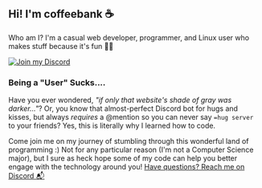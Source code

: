## Hi! I'm coffeebank ☕

Who am I? I'm a casual web developer, programmer, and Linux user who makes stuff because it's fun 🧑‍💻

[![Join my Discord](https://img.shields.io/badge/Join%20my%20Discord-▸-7289DA?style=for-the-badge&logo=discord&logoColor=white&logoWidth=25)](https://coffeebank.github.io/discord)
<br />

### Being a "User" Sucks....

Have you ever wondered, *"if only that website's shade of gray was darker..."*? Or, you know that almost-perfect Discord bot for hugs and kisses, but always *requires* a @mention so you can never say `=hug server` to your friends? Yes, this is literally why I learned how to code.

Come join me on my journey of stumbling through this wonderful land of programming :) Not for any particular reason (I'm not a Computer Science major), but I sure as heck hope some of my code can help you better engage with the technology around you! [Have questions? Reach me on Discord 📬](https://coffeebank.github.io/discord)


<!--
**coffeebank/coffeebank** is a ✨ _special_ ✨ repository because its `README.md` (this file) appears on your GitHub profile.

Here are some ideas to get you started:

- 🔭 I’m currently working on ...
- 🌱 I’m currently learning ...
- 👯 I’m looking to collaborate on ...
- 🤔 I’m looking for help with ...
- 💬 Ask me about ...
- 📫 How to reach me: ...
- 😄 Pronouns: ...
- ⚡ Fun fact: ...
-->
